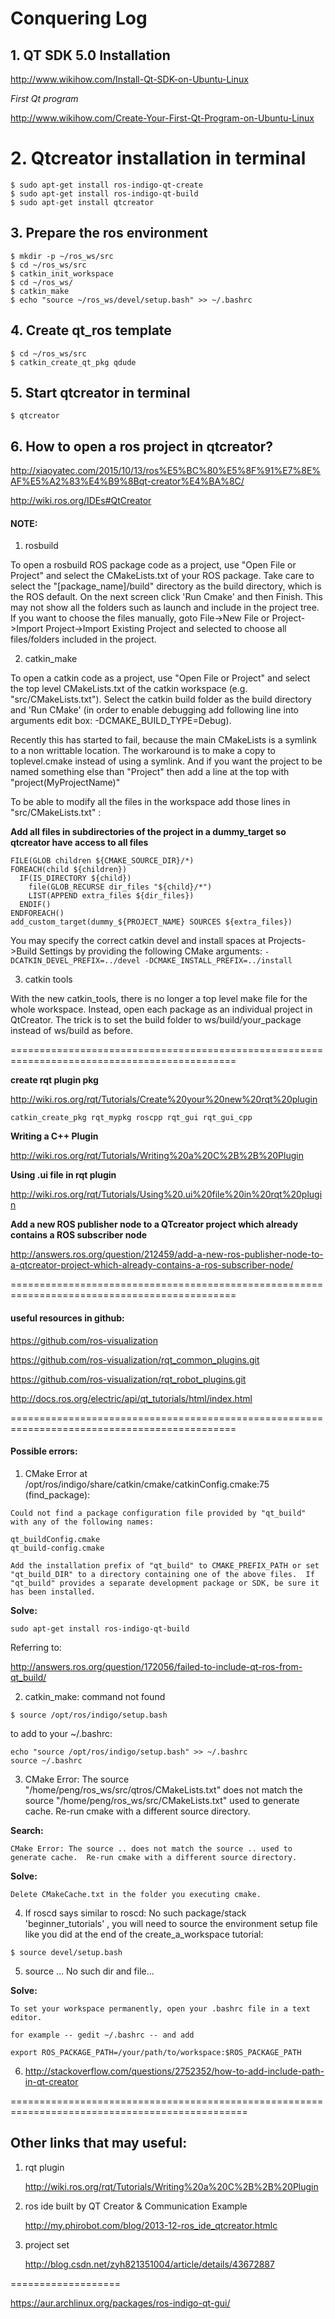 # Conquering Log

## 1. QT SDK 5.0 Installation

http://www.wikihow.com/Install-Qt-SDK-on-Ubuntu-Linux

*First Qt program*

http://www.wikihow.com/Create-Your-First-Qt-Program-on-Ubuntu-Linux

# 2. Qtcreator installation in terminal

```
$ sudo apt-get install ros-indigo-qt-create	
$ sudo apt-get install ros-indigo-qt-build
$ sudo apt-get install qtcreator
```

## 3. Prepare the ros environment

```
$ mkdir -p ~/ros_ws/src
$ cd ~/ros_ws/src
$ catkin_init_workspace
$ cd ~/ros_ws/
$ catkin_make
$ echo "source ~/ros_ws/devel/setup.bash" >> ~/.bashrc
```

## 4. Create qt_ros template

```
$ cd ~/ros_ws/src
$ catkin_create_qt_pkg qdude
```

## 5. Start qtcreator in terminal

```
$ qtcreator
```

## 6. How to open a ros project in qtcreator?

http://xiaoyatec.com/2015/10/13/ros%E5%BC%80%E5%8F%91%E7%8E%AF%E5%A2%83%E4%B9%8Bqt-creator%E4%BA%8C/

http://wiki.ros.org/IDEs#QtCreator

#### NOTE:

1) rosbuild

To open a rosbuild ROS package code as a project, use "Open File or Project" and select the CMakeLists.txt of your ROS package. Take care to select the "[package_name]/build" directory as the build directory, which is the ROS default. On the next screen click 'Run Cmake' and then Finish. This may not show all the folders such as launch and include in the project tree. If you want to choose the files manually, goto File->New File or Project->Import Project->Import Existing Project and selected to choose all files/folders included in the project.

2)  catkin_make

To open a catkin code as a project, use "Open File or Project" and select the top level CMakeLists.txt of the catkin workspace (e.g. "src/CMakeLists.txt"). Select the catkin build folder as the build directory and 'Run CMake' (in order to enable debugging add following line into arguments edit box: -DCMAKE_BUILD_TYPE=Debug).

Recently this has started to fail, because the main CMakeLists is a symlink to a non writtable location. The workaround is to make a copy to toplevel.cmake instead of using a symlink. And if you want the project to be named something else than "Project" then add a line at the top with "project(MyProjectName)"

To be able to modify all the files in the workspace add those lines in "src/CMakeLists.txt" :

**Add all files in subdirectories of the project in a dummy_target so qtcreator have access to all files**

```
FILE(GLOB children ${CMAKE_SOURCE_DIR}/*)
FOREACH(child ${children})
  IF(IS_DIRECTORY ${child})
    file(GLOB_RECURSE dir_files "${child}/*")
    LIST(APPEND extra_files ${dir_files})
  ENDIF()
ENDFOREACH()
add_custom_target(dummy_${PROJECT_NAME} SOURCES ${extra_files})
```

You may specify the correct catkin devel and install spaces at Projects->Build Settings by providing the following CMake arguments: `-DCATKIN_DEVEL_PREFIX=../devel -DCMAKE_INSTALL_PREFIX=../install`

3) catkin tools

With the new catkin_tools, there is no longer a top level make file for the whole workspace. Instead, open each package as an individual project in QtCreator. The trick is to set the build folder to ws/build/your_package instead of ws/build as before. 

=============================================================================================

**create rqt plugin pkg**

http://wiki.ros.org/rqt/Tutorials/Create%20your%20new%20rqt%20plugin

	catkin_create_pkg rqt_mypkg roscpp rqt_gui rqt_gui_cpp

**Writing a C++ Plugin**

http://wiki.ros.org/rqt/Tutorials/Writing%20a%20C%2B%2B%20Plugin

**Using .ui file in rqt plugin**

http://wiki.ros.org/rqt/Tutorials/Using%20.ui%20file%20in%20rqt%20plugin

**Add a new ROS publisher node to a QTcreator project which already contains a ROS subscriber node**

http://answers.ros.org/question/212459/add-a-new-ros-publisher-node-to-a-qtcreator-project-which-already-contains-a-ros-subscriber-node/


=============================================================================================

#### useful resources in github:

https://github.com/ros-visualization

https://github.com/ros-visualization/rqt_common_plugins.git

https://github.com/ros-visualization/rqt_robot_plugins.git

http://docs.ros.org/electric/api/qt_tutorials/html/index.html

=============================================================================================

#### Possible errors:

1. CMake Error at /opt/ros/indigo/share/catkin/cmake/catkinConfig.cmake:75 (find_package):

```
Could not find a package configuration file provided by "qt_build" with any of the following names:

qt_buildConfig.cmake
qt_build-config.cmake

Add the installation prefix of "qt_build" to CMAKE_PREFIX_PATH or set "qt_build_DIR" to a directory containing one of the above files.  If "qt_build" provides a separate development package or SDK, be sure it has been installed.
```

**Solve:**

```
sudo apt-get install ros-indigo-qt-build
```

Referring to:

http://answers.ros.org/question/172056/failed-to-include-qt-ros-from-qt_build/

2. catkin_make: command not found

```
$ source /opt/ros/indigo/setup.bash
```

to add to your ~/.bashrc:

```
echo "source /opt/ros/indigo/setup.bash" >> ~/.bashrc
source ~/.bashrc
```

3. CMake Error: The source "/home/peng/ros_ws/src/qtros/CMakeLists.txt" does not match the source "/home/peng/ros_ws/src/CMakeLists.txt" used to generate cache.  Re-run cmake with a different source directory.

**Search:**

	CMake Error: The source .. does not match the source .. used to generate cache.  Re-run cmake with a different source directory.

**Solve:**

	Delete CMakeCache.txt in the folder you executing cmake.

4. If roscd says similar to roscd: No such package/stack 'beginner_tutorials' , you will need to source the environment setup file like you did at the end of the create_a_workspace tutorial:

```
$ source devel/setup.bash
```

5. source ... No such dir and file...

**Solve:**

	To set your workspace permanently, open your .bashrc file in a text editor.

	for example -- gedit ~/.bashrc -- and add

	export ROS_PACKAGE_PATH=/your/path/to/workspace:$ROS_PACKAGE_PATH

6. http://stackoverflow.com/questions/2752352/how-to-add-include-path-in-qt-creator	

===============================================================================================

## Other links that may useful:

1. rqt plugin

	http://wiki.ros.org/rqt/Tutorials/Writing%20a%20C%2B%2B%20Plugin

2. ros ide built by QT Creator & Communication Example

	http://my.phirobot.com/blog/2013-12-ros_ide_qtcreator.htmlc 

3. project set

	http://blog.csdn.net/zyh821351004/article/details/43672887


===================

https://aur.archlinux.org/packages/ros-indigo-qt-gui/

